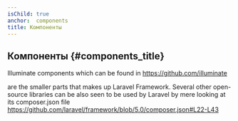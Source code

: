 ```yaml
---
isChild: true
anchor:  components
title: Компоненты
---
```


## Компоненты {#components_title}

Illuminate components which can be found in
https://github.com/illuminate

are the smaller parts that makes up Laravel Framework.
Several other open-source libraries can be also seen to be used by Laravel by mere looking at its composer.json file
https://github.com/laravel/framework/blob/5.0/composer.json#L22-L43
